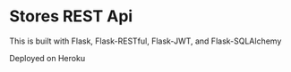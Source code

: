 # Stores REST Api

This is built with Flask, Flask-RESTful, Flask-JWT, and Flask-SQLAlchemy

Deployed on Heroku